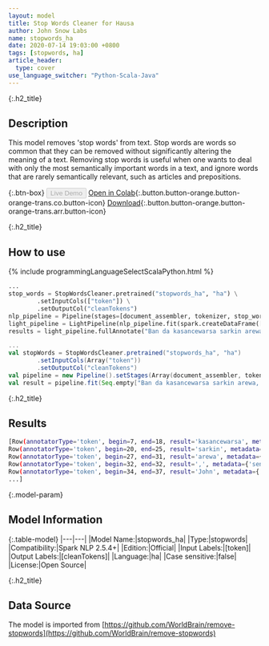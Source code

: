 ```yaml
---
layout: model
title: Stop Words Cleaner for Hausa
author: John Snow Labs
name: stopwords_ha
date: 2020-07-14 19:03:00 +0800
tags: [stopwords, ha]
article_header:
  type: cover
use_language_switcher: "Python-Scala-Java"
---
```


{:.h2_title}
## Description
This model removes 'stop words' from text. Stop words are words so common that they can be removed without significantly altering the meaning of a text. Removing stop words is useful when one wants to deal with only the most semantically important words in a text, and ignore words that are rarely semantically relevant, such as articles and prepositions.

{:.btn-box}
<button class="button button-orange" disabled>Live Demo</button>
[Open in Colab](https://github.com/JohnSnowLabs/spark-nlp-workshop/blob/b2eb08610dd49d5b15077cc499a94b4ec1e8b861/jupyter/annotation/english/stop-words/StopWordsCleaner.ipynb){:.button.button-orange.button-orange-trans.co.button-icon}
[Download](https://s3.amazonaws.com/auxdata.johnsnowlabs.com/public/models/stopwords_ha_ha_2.5.4_2.4_1594742441392.zip){:.button.button-orange.button-orange-trans.arr.button-icon}

{:.h2_title}
## How to use

<div class="tabs-box" markdown="1">

{% include programmingLanguageSelectScalaPython.html %}

```python
...
stop_words = StopWordsCleaner.pretrained("stopwords_ha", "ha") \
        .setInputCols(["token"]) \
        .setOutputCol("cleanTokens")
nlp_pipeline = Pipeline(stages=[document_assembler, tokenizer, stop_words])
light_pipeline = LightPipeline(nlp_pipeline.fit(spark.createDataFrame([['']]).toDF("text")))
results = light_pipeline.fullAnnotate("Ban da kasancewarsa sarkin arewa, John Snow likita ne na Ingilishi kuma jagora a ci gaban maganin sa barci da tsabtar lafiya.")
```

```scala
...
val stopWords = StopWordsCleaner.pretrained("stopwords_ha", "ha")
        .setInputCols(Array("token"))
        .setOutputCol("cleanTokens")
val pipeline = new Pipeline().setStages(Array(document_assembler, tokenizer, stopWords))
val result = pipeline.fit(Seq.empty["Ban da kasancewarsa sarkin arewa, John Snow likita ne na Ingilishi kuma jagora a ci gaban maganin sa barci da tsabtar lafiya."].toDS.toDF("text")).transform(data)
```

{:.h2_title}
## Results

```bash
[Row(annotatorType='token', begin=7, end=18, result='kasancewarsa', metadata={'sentence': '0'}, embeddings=[]),
Row(annotatorType='token', begin=20, end=25, result='sarkin', metadata={'sentence': '0'}, embeddings=[]),
Row(annotatorType='token', begin=27, end=31, result='arewa', metadata={'sentence': '0'}, embeddings=[]),
Row(annotatorType='token', begin=32, end=32, result=',', metadata={'sentence': '0'}, embeddings=[]),
Row(annotatorType='token', begin=34, end=37, result='John', metadata={'sentence': '0'}, embeddings=[]),
...]
```

{:.model-param}
## Model Information

{:.table-model}
|---|---|
|Model Name:|stopwords_ha|
|Type:|stopwords|
|Compatibility:|Spark NLP 2.5.4+|
|Edition:|Official|
|Input Labels:|[token]|
|Output Labels:|[cleanTokens]|
|Language:|ha|
|Case sensitive:|false|
|License:|Open Source|

{:.h2_title}
## Data Source
The model is imported from [https://github.com/WorldBrain/remove-stopwords](https://github.com/WorldBrain/remove-stopwords)